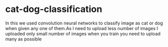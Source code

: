 # cat-dog-classification
In this we used convolution neural networks to classify image as cat or dog when given any one of them.As I need to upload less number of images I uploaded only small number of images when you train you need to upload many as possible
